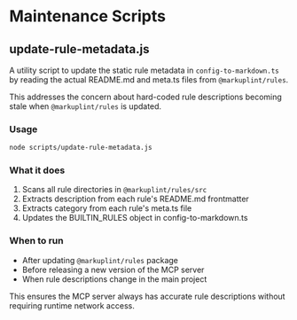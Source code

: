 # Maintenance Scripts

## update-rule-metadata.js

A utility script to update the static rule metadata in `config-to-markdown.ts` by reading the actual README.md and meta.ts files from `@markuplint/rules`.

This addresses the concern about hard-coded rule descriptions becoming stale when `@markuplint/rules` is updated.

### Usage

```bash
node scripts/update-rule-metadata.js
```

### What it does

1. Scans all rule directories in `@markuplint/rules/src`
2. Extracts description from each rule's README.md frontmatter
3. Extracts category from each rule's meta.ts file
4. Updates the BUILTIN_RULES object in config-to-markdown.ts

### When to run

- After updating `@markuplint/rules` package
- Before releasing a new version of the MCP server
- When rule descriptions change in the main project

This ensures the MCP server always has accurate rule descriptions without requiring runtime network access.